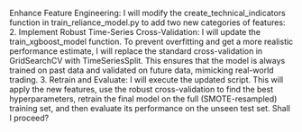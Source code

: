Enhance Feature Engineering: I will modify the create_technical_indicators function in train_reliance_model.py to add two new categories of
      features:
   2. Implement Robust Time-Series Cross-Validation: I will update the train_xgboost_model function. To prevent overfitting and get a more 
      realistic performance estimate, I will replace the standard cross-validation in GridSearchCV with TimeSeriesSplit. This ensures that the 
      model is always trained on past data and validated on future data, mimicking real-world trading.
   3. Retrain and Evaluate: I will execute the updated script. This will apply the new features, use the robust cross-validation to find the best 
      hyperparameters, retrain the final model on the full (SMOTE-resampled) training set, and then evaluate its performance on the unseen test 
      set.
  Shall I proceed?


